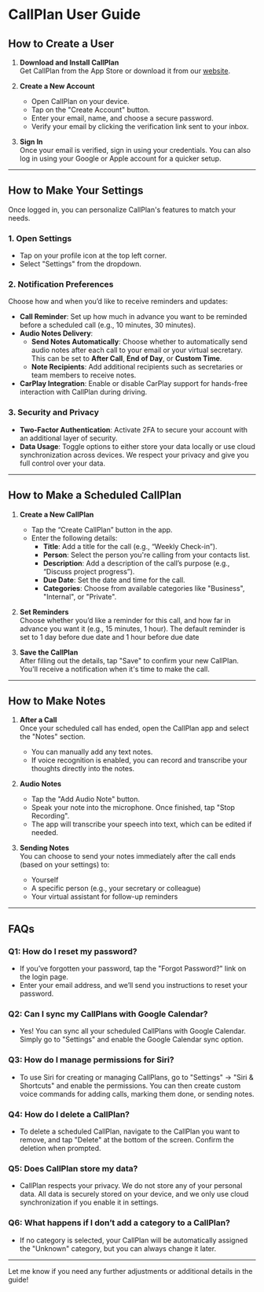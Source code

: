 # CallPlan User Guide

## How to Create a User

1. **Download and Install CallPlan**  
   Get CallPlan from the App Store or download it from our [website](https://callplan.quick-id.com).

2. **Create a New Account**  
   - Open CallPlan on your device.
   - Tap on the "Create Account" button.
   - Enter your email, name, and choose a secure password.
   - Verify your email by clicking the verification link sent to your inbox.

3. **Sign In**  
   Once your email is verified, sign in using your credentials. You can also log in using your Google or Apple account for a quicker setup.

---

## How to Make Your Settings

Once logged in, you can personalize CallPlan's features to match your needs.

### 1. **Open Settings**  
   - Tap on your profile icon at the top left corner.
   - Select "Settings" from the dropdown.

### 2. **Notification Preferences**  
   Choose how and when you’d like to receive reminders and updates:
   - **Call Reminder**: Set up how much in advance you want to be reminded before a scheduled call (e.g., 10 minutes, 30 minutes).
   - **Audio Notes Delivery**:  
     - **Send Notes Automatically**: Choose whether to automatically send audio notes after each call to your email or your virtual secretary. This can be set to **After Call**, **End of Day**, or **Custom Time**.
     - **Note Recipients**: Add additional recipients such as secretaries or team members to receive notes.
   - **CarPlay Integration**: Enable or disable CarPlay support for hands-free interaction with CallPlan during driving.

### 3. **Security and Privacy**  
   - **Two-Factor Authentication**: Activate 2FA to secure your account with an additional layer of security.
   - **Data Usage**: Toggle options to either store your data locally or use cloud synchronization across devices. We respect your privacy and give you full control over your data.

---

## How to Make a Scheduled CallPlan

1. **Create a New CallPlan**  
   - Tap the “Create CallPlan” button in the app.
   - Enter the following details:
     - **Title**: Add a title for the call (e.g., “Weekly Check-in”).
     - **Person**: Select the person you're calling from your contacts list.
     - **Description**: Add a description of the call’s purpose (e.g., “Discuss project progress”).
     - **Due Date**: Set the date and time for the call.
     - **Categories**: Choose from available categories like "Business", "Internal", or "Private".

2. **Set Reminders**  
   Choose whether you’d like a reminder for this call, and how far in advance you want it (e.g., 15 minutes, 1 hour). The default reminder is set to 1 day before due date and 1 hour before due date

3. **Save the CallPlan**  
   After filling out the details, tap "Save" to confirm your new CallPlan. You'll receive a notification when it's time to make the call.

---

## How to Make Notes

1. **After a Call**  
   Once your scheduled call has ended, open the CallPlan app and select the "Notes" section.
   - You can manually add any text notes.
   - If voice recognition is enabled, you can record and transcribe your thoughts directly into the notes.

2. **Audio Notes**  
   - Tap the "Add Audio Note" button.
   - Speak your note into the microphone. Once finished, tap "Stop Recording".
   - The app will transcribe your speech into text, which can be edited if needed.

3. **Sending Notes**  
   You can choose to send your notes immediately after the call ends (based on your settings) to:
   - Yourself
   - A specific person (e.g., your secretary or colleague)
   - Your virtual assistant for follow-up reminders

---

## FAQs

### Q1: **How do I reset my password?**
   - If you’ve forgotten your password, tap the "Forgot Password?" link on the login page.
   - Enter your email address, and we’ll send you instructions to reset your password.

### Q2: **Can I sync my CallPlans with Google Calendar?**
   - Yes! You can sync all your scheduled CallPlans with Google Calendar. Simply go to "Settings" and enable the Google Calendar sync option.

### Q3: **How do I manage permissions for Siri?**
   - To use Siri for creating or managing CallPlans, go to "Settings" → "Siri & Shortcuts" and enable the permissions. You can then create custom voice commands for adding calls, marking them done, or sending notes.

### Q4: **How do I delete a CallPlan?**
   - To delete a scheduled CallPlan, navigate to the CallPlan you want to remove, and tap "Delete" at the bottom of the screen. Confirm the deletion when prompted.

### Q5: **Does CallPlan store my data?**
   - CallPlan respects your privacy. We do not store any of your personal data. All data is securely stored on your device, and we only use cloud synchronization if you enable it in settings.

### Q6: **What happens if I don’t add a category to a CallPlan?**
   - If no category is selected, your CallPlan will be automatically assigned the "Unknown" category, but you can always change it later.

---

Let me know if you need any further adjustments or additional details in the guide!
